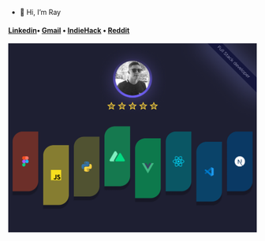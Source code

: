 - 👋 Hi, I’m Ray

<h4> 
<a href="https://www.linkedin.com/in/rayarruda/">Linkedin</a>• 
<a href="rayarruda9876@gmail.com">Gmail</a> •
<a href="https://www.indiehackers.com/RayArruda">IndieHack</a> •
<a href="https://www.reddit.com/user/rayjayway">Reddit</a> 
</h4>

<div align="center">

 
 ![Banner Image](https://github.com/Rayjay-8/Rayjay-8/blob/main/bannerray.png)

  <br>


<!---
Rayjay-8/Rayjay-8 is a ✨ special ✨ repository because its `README.md` (this file) appears on your GitHub profile.
You can click the Preview link to take a look at your changes.
--->
